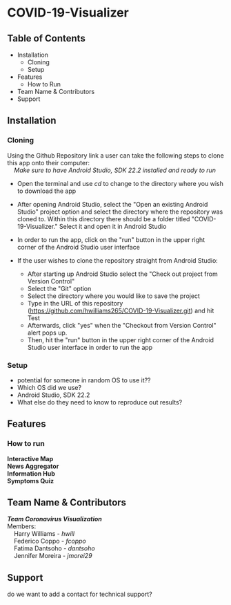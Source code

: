 # COVID-19-Visualizer
## Table of Contents
* Installation
  * Cloning 
  * Setup
* Features
  * How to Run
* Team Name & Contributors
* Support

## Installation
### Cloning
Using the Github Repository link a user can take the following steps to clone this app onto their computer: <br/>
&nbsp;&nbsp;&nbsp;&nbsp;*Make sure to have Android Studio, SDK 22.2 installed and ready to run* 
  * Open the terminal and use *cd* to change to the directory where you wish to download the app
  * After opening Android Studio, select the "Open an existing Android Studio" project option and select the directory where the repository was cloned to. Within this directory there should be a folder titled "COVID-19-Visualizer." Select it and open it in Android Studio
  * In order to run the app, click on the "run" button in the upper right corner of the Android Studio user interface

* If the user wishes to clone the repository straight from Android Studio: 
  * After starting up Android Studio select the "Check out project from Version Control"
  * Select the "Git" option
  * Select the directory where you would like to save the project
  * Type in the URL of this repository (https://github.com/hwilliams265/COVID-19-Visualizer.git) and hit Test
  * Afterwards, click "yes" when the "Checkout from Version Control" alert pops up.
  * Then, hit the "run" button in the upper right corner of the Android Studio user interface in order to run the app 
### Setup
   * potential for someone in random OS to use it??
   * Which OS did we use?
   * Android Studio, SDK 22.2
   * What else do they need to know to reproduce out results?
   
## Features
### How to run
**Interactive Map** <br/>
**News Aggregator** <br/>
**Information Hub** <br/>
**Symptoms Quiz** <br/>

## Team Name & Contributors
***Team Coronavirus Visualization*** <br/>
Members: <br/>
&nbsp;&nbsp;&nbsp;&nbsp;Harry Williams - *hwill* <br/>
&nbsp;&nbsp;&nbsp;&nbsp;Federico Coppo - *fcoppo* <br/>
&nbsp;&nbsp;&nbsp;&nbsp;Fatima Dantsoho - *dantsoho* <br/>
&nbsp;&nbsp;&nbsp;&nbsp;Jennifer Moreira - *jmorei29* <br/>
  
## Support
  do we want to add a contact for technical support?
